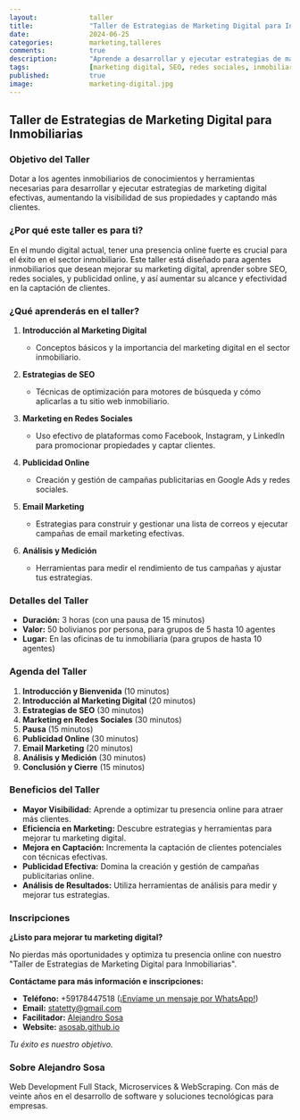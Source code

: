 ```yaml
---
layout:             taller
title:              "Taller de Estrategias de Marketing Digital para Inmobiliarias"
date:               2024-06-25
categories:         marketing,talleres
comments:           true
description:        "Aprende a desarrollar y ejecutar estrategias de marketing digital efectivas para el sector inmobiliario."
tags:               [marketing digital, SEO, redes sociales, inmobiliaria, broker, real estate, taller]
published:          true
image:              marketing-digital.jpg
---
```


## Taller de Estrategias de Marketing Digital para Inmobiliarias

### Objetivo del Taller

Dotar a los agentes inmobiliarios de conocimientos y herramientas necesarias para desarrollar y ejecutar estrategias de marketing digital efectivas, aumentando la visibilidad de sus propiedades y captando más clientes.

### ¿Por qué este taller es para ti?

En el mundo digital actual, tener una presencia online fuerte es crucial para el éxito en el sector inmobiliario. Este taller está diseñado para agentes inmobiliarios que desean mejorar su marketing digital, aprender sobre SEO, redes sociales, y publicidad online, y así aumentar su alcance y efectividad en la captación de clientes.

### ¿Qué aprenderás en el taller?

1. **Introducción al Marketing Digital**
    - Conceptos básicos y la importancia del marketing digital en el sector inmobiliario.

2. **Estrategias de SEO**
    - Técnicas de optimización para motores de búsqueda y cómo aplicarlas a tu sitio web inmobiliario.

3. **Marketing en Redes Sociales**
    - Uso efectivo de plataformas como Facebook, Instagram, y LinkedIn para promocionar propiedades y captar clientes.

4. **Publicidad Online**
    - Creación y gestión de campañas publicitarias en Google Ads y redes sociales.

5. **Email Marketing**
    - Estrategias para construir y gestionar una lista de correos y ejecutar campañas de email marketing efectivas.

6. **Análisis y Medición**
    - Herramientas para medir el rendimiento de tus campañas y ajustar tus estrategias.

### Detalles del Taller

- **Duración:** 3 horas (con una pausa de 15 minutos)
- **Valor:** 50 bolivianos por persona, para grupos de 5 hasta 10 agentes
- **Lugar:** En las oficinas de tu inmobiliaria (para grupos de hasta 10 agentes)

### Agenda del Taller

1. **Introducción y Bienvenida** (10 minutos)
2. **Introducción al Marketing Digital** (20 minutos)
3. **Estrategias de SEO** (30 minutos)
4. **Marketing en Redes Sociales** (30 minutos)
5. **Pausa** (15 minutos)
6. **Publicidad Online** (30 minutos)
7. **Email Marketing** (20 minutos)
8. **Análisis y Medición** (30 minutos)
9. **Conclusión y Cierre** (15 minutos)

### Beneficios del Taller

- **Mayor Visibilidad:** Aprende a optimizar tu presencia online para atraer más clientes.
- **Eficiencia en Marketing:** Descubre estrategias y herramientas para mejorar tu marketing digital.
- **Mejora en Captación:** Incrementa la captación de clientes potenciales con técnicas efectivas.
- **Publicidad Efectiva:** Domina la creación y gestión de campañas publicitarias online.
- **Análisis de Resultados:** Utiliza herramientas de análisis para medir y mejorar tus estrategias.

### Inscripciones

**¿Listo para mejorar tu marketing digital?**

No pierdas más oportunidades y optimiza tu presencia online con nuestro "Taller de Estrategias de Marketing Digital para Inmobiliarias".

**Contáctame para más información e inscripciones:**

- **Teléfono:** +59178447518 ([¡Envíame un mensaje por WhatsApp!](https://api.whatsapp.com/send?phone=59178447518&text=Me%20interesa%20mucho%20el%20Taller%20de%20Estrategias%20de%20Marketing%20Digital%20para%20Inmobiliarias))
- **Email:** statetty@gmail.com
- **Facilitador:** [Alejandro Sosa](https://www.linkedin.com/in/alejandrososa/)
- **Website:** [asosab.github.io](https://asosab.github.io/marketing-digital/)

_Tu éxito es nuestro objetivo._

### Sobre Alejandro Sosa

Web Development Full Stack, Microservices & WebScraping. Con más de veinte años en el desarrollo de software y soluciones tecnológicas para empresas.
